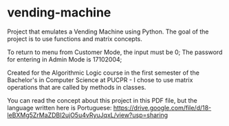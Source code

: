 # vending-machine
Project that emulates a Vending Machine using Python. The goal of the project is to use functions and matrix concepts.

To return to menu from Customer Mode, the input must be 0;
The password for entering in Admin Mode is 17102004;

Created for the Algorithmic Logic course in the first semester of the Bachelor's in Computer Science at PUCPR - I chose to use matrix operations that are called by methods in classes. 

You can read the concept about this project in this PDF file, but the language written here is Portuguese: 
https://drive.google.com/file/d/18-leBXMg5ZrMaZDBI2ujO5u4vRyuJqxL/view?usp=sharing

